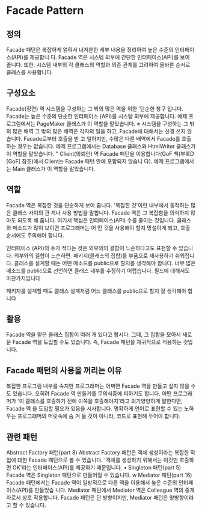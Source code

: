 # Facade Pattern
## 정의
Facade 패턴은 복잡하게 얽혀서 너저분한 세부 내용을 정리하여 높은 수준의 인터페이스(API)를 제공합니 다. Facade 역은 시스템 외부에 간단한 인터페이스(API)를 보여 줍니다. 또한, 시스템 내부의 각 클래스의 역할과 의존 관계를 고려하여 올바른 순서로 클래스를 사용합니다.

## 구성요소
Facade(정면) 역
시스템을 구성하는 그 밖의 많은 역을 위한 '단순한 창구 입니다. Facade는 높은 수준의 단순한 인터페이스 (API)를 시스템 외부에 제공합니다. 예제 프로그램에서는 PageMaker 클래스가 이 역할을 맡았습니다.
※ 시스템을 구성하는 그 밖의 많은 배역
그 밖의 많은 배역은 각자의 일을 하고, Facade에 대해서는 신경 쓰지 않습니다. Facade로부터 호출을 받 고 일하지만, 수많은 다른 배역에서 Facade를 호출하는 경우는 없습니다. 예제 프로그램에서는 Database 클래스와 HtmlWriter 클래스가 이 역할을 맡았습니다.
" Client(의뢰인) 역
Facade 패턴을 이용합니다(GoF 책(부록D [GoF] 참조)에서 Client는 Facade 패턴 안에 포함되지 않습니 다). 예제 프로그램에서는 Main 클래스가 이 역할을 맡았습니다.

## 역할
Facade 역은 복잡한 것을 단순하게 보여 줍니다. '복잡한 것'이란 내부에서 동작하는 많은 클래스 사이의 관 계나 사용 방법을 말합니다. Facade 역은 그 복잡함을 의식하지 않아도 되도록 해 줍니다.
여기서 핵심은 인터페이스(API) 수를 줄이는 것입니다. 클래스와 메소드가 많이 보이면 프로그래머는 어 떤 것을 사용해야 할지 망설이게 되고, 호출 순서에도 주의해야 합니다.

인터페이스 (API)의 수가 적다는 것은 외부와의 결합이 느슨하다고도 표현할 수 있습니다. 외부와의 결합이 느슨하면.
패키지(클래스의 집합)를 부품으로 재사용하기 쉬워집니다.
클래스를 설계할 때는 어떤 메소드를 public으로 할지를 생각해야 합니다. 너무 많은 메소드를 public으로 선언하면 클래스 내부를 수정하기 어렵습니다. 필드에 대해서도 마찬가지입니다

패키지를 설계할 때도 클래스 설계처럼 어느 클래스를 public으로 할지 잘 생각해야 합니다

## 활용
Facade 역을 맡은 클래스 집합이 여러 개 있다고 합시다. 그때, 그 집합을 모아서 새로운 Facade 역을 도입할 수도 있습니다. 즉, Facade 패턴을 재귀적으로 적용하는 것입니다.

## Facade 패턴의 사용을 꺼리는 이유
복잡한 프로그램 내부를 숙지한 프로그래머는 어쩌면 Facade 역을 만들고 싶지 않을 수도 있습니다. 오히려 Facade 역 만들기를 무의식중에 피하기도 합니다.
어떤 프로그래머가 '이 클래스를 호출하기 전에 이쪽을 호출해야지'라고 의기양양하게 말한다면, Facade 역 을 도입할 필요가 있음을 시사합니다. 명확하게 언어로 표현할 수 있는 노하우는 프로그래머의 머릿속에 숨 겨 둘 것이 아니라, 코드로 표현해 두어야 합니다.

## 관련 패턴
Abstract Factory 패턴(part 8)
Abstract Factory 패턴은 객체 생성이라는 복잡한 작업에 대한 Facade 패턴으로 볼 수 있습니다. '객체를 생성하기 위해서는 이것만 호출하면 OK'라는 인터페이스(API)를 제공하기 때문입니다.
• Singleton 패턴(part 5)
Facade 역은 Singleton 패턴으로 만들어질 수 있습니다.
w Mediator 패턴(part 16)
Facade 패턴에서는 Facade 역이 일방적으로 다른 역을 이용해서 높은 수준의 인터페이스(API)를 만들었습 니다. Mediator 패턴에서 Mediator 역은 Colleague 역의 중개자로서 상호 작용합니다. Facade 패턴은 단 방향이지만, Mediator 패턴은 양방향이라고 할 수 있습니다.